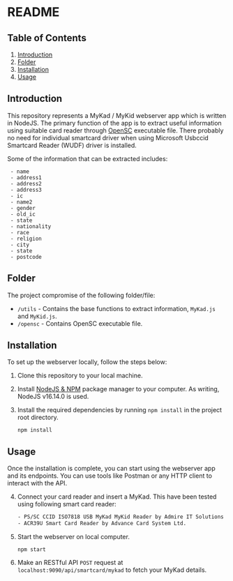 # README

## Table of Contents

1. [Introduction](#introduction)
2. [Folder](#folder)
3. [Installation](#installation)
4. [Usage](#usage)

## Introduction

This repository represents a MyKad / MyKid webserver app which is written in NodeJS. The primary function of the app is to extract useful information using suitable card reader through [OpenSC](https://github.com/OpenSC/OpenSC) executable file. There probably no need for individual smartcard driver when using Microsoft Usbccid Smartcard Reader (WUDF) driver is installed.

Some of the information that can be extracted includes:

```
 - name
 - address1
 - address2
 - address3
 - ic
 - name2
 - gender
 - old_ic
 - state
 - nationality
 - race
 - religion
 - city
 - state
 - postcode
```

## Folder

The project compromise of the following folder/file:

- `/utils` - Contains the base functions to extract information, `MyKad.js` and `MyKid.js`.
- `/opensc` - Contains OpenSC executable file.

## Installation

To set up the webserver locally, follow the steps below:

1. Clone this repository to your local machine.
2. Install [NodeJS & NPM](https://nodejs.dev/en/) package manager to your computer. As writing, NodeJS v16.14.0 is used.
3. Install the required dependencies by running `npm install` in the project root directory.

   ```shell
   npm install
   ```

## Usage

Once the installation is complete, you can start using the webserver app and its endpoints. 
You can use tools like Postman or any HTTP client to interact with the API.

4. Connect your card reader and insert a MyKad. This have been tested using following smart card reader:

   ```txt
   - PS/SC CCID ISO7818 USB MyKad MyKid Reader by Admire IT Solutions
   - ACR39U Smart Card Reader by Advance Card System Ltd.
   ```

5. Start the webserver on local computer.

   ```shell
   npm start
   ```

6. Make an RESTful API `POST` request at `localhost:9090/api/smartcard/mykad` to fetch your MyKad details.
